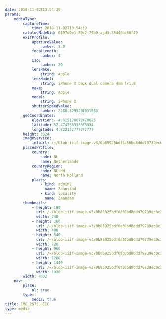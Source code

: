 ```yaml
---
date: 2018-11-02T13:54:39
params:
    mediaType:
        captureTime:
            time: 2018-11-02T13:54:39
        catalogNodeUid: 0197d0e1-89a2-79b9-aad3-554464d60f49
        exifProfile:
            apertureValue:
                number: 1.8
            focalLength:
                number: 4
            iso:
                number: 20
            lensMake:
                string: Apple
            lensModel:
                string: iPhone X back dual camera 4mm f/1.8
            make:
                string: Apple
            model:
                string: iPhone X
            shutterSpeedValue:
                number: 2288.3295201031083
        geoCoordinates:
            elevation: -4.815128872470825
            latitude: 52.474758333333334
            longitude: 4.822152777777777
        height: 3024
        imageService:
            infoUrl: /~/blob-iiif-image-v3/0b85925bdf0a50bd8ddd79739ec0c35b020065b2653c3e4e09abe45cbd4dfaa0/info.json
        placesProfile:
            country:
                code: NL
                name: Netherlands
            countryRegion:
                code: NL-NH
                name: North Holland
            places:
                - kind: admin2
                  name: Zaanstad
                - kind: locality
                  name: Zaandam
        thumbnails:
            - height: 180
              url: /~/blob-iiif-image-v3/0b85925bdf0a50bd8ddd79739ec0c35b020065b2653c3e4e09abe45cbd4dfaa0/full/240%2C180/0/default.jpg
              width: 240
            - height: 360
              url: /~/blob-iiif-image-v3/0b85925bdf0a50bd8ddd79739ec0c35b020065b2653c3e4e09abe45cbd4dfaa0/full/480%2C360/0/default.jpg
              width: 480
            - height: 540
              url: /~/blob-iiif-image-v3/0b85925bdf0a50bd8ddd79739ec0c35b020065b2653c3e4e09abe45cbd4dfaa0/full/720%2C540/0/default.jpg
              width: 720
            - height: 960
              url: /~/blob-iiif-image-v3/0b85925bdf0a50bd8ddd79739ec0c35b020065b2653c3e4e09abe45cbd4dfaa0/full/1280%2C960/0/default.jpg
              width: 1280
            - height: 1440
              url: /~/blob-iiif-image-v3/0b85925bdf0a50bd8ddd79739ec0c35b020065b2653c3e4e09abe45cbd4dfaa0/full/1920%2C1440/0/default.jpg
              width: 1920
        width: 4032
    nav:
        place:
            nl: true
        type:
            media: true
title: IMG_2575.HEIC
type: media
---
```

